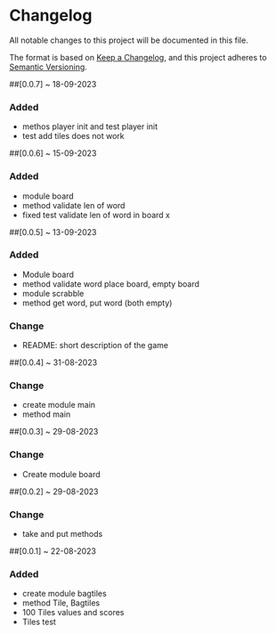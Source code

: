 # Changelog
All notable changes to this project will be documented in this file.

The format is based on [Keep a Changelog](https://keepachangelog.com/en/1.0.0/), and this project adheres to [Semantic Versioning](https://semver.org/spec/v2.0.0.html).

##[0.0.7] ~ 18-09-2023
### Added
- methos player init and test player init
- test add tiles does not work 

##[0.0.6] ~ 15-09-2023
### Added
- module board 
- method validate len of word
- fixed test validate len of word in board x

##[0.0.5] ~ 13-09-2023
### Added
- Module board
- method validate word place board, empty board
- module scrabble
- method get word, put word (both empty)

### Change 
- README: short description of the game 


##[0.0.4] ~ 31-08-2023
### Change
- create module main
- method main


##[0.0.3] ~ 29-08-2023
### Change
- Create module board


##[0.0.2] ~ 29-08-2023
### Change
- take and put methods


##[0.0.1] ~ 22-08-2023
### Added
- create module bagtiles
- method Tile, Bagtiles
- 100 Tiles values and scores
- Tiles test